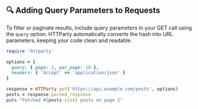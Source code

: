 ## 🔍 Adding Query Parameters to Requests
To filter or paginate results, include query parameters in your GET call using the `query` option. HTTParty automatically converts the hash into URL parameters, keeping your code clean and readable.

```ruby
require 'httparty'

options = {
  query: { page: 2, per_page: 10 },
  headers: { 'Accept' => 'application/json' }
}

response = HTTParty.get('https://api.example.com/posts', options)
posts = response.parsed_response
puts "Fetched #{posts.size} posts on page 2"
```
